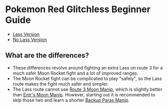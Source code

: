 # Pokemon Red Glitchless Beginner Guide

* [Lass Version](lass/)
* [No Lass Version](nolass/)

## What are the differences?
- These differences revolve around fighting an extra Lass on route 3 for a much safer Moon Rocket fight and a lot of improved ranges.
- The Moon Rocket fight can be complicated to play "safely", so the Lass route makes the fight much safer and simpler.
- The Lass route cannot use [Route 3 Moon Manip](https://pastebin.com/tggXpQRC), which is slightly better than [Entr's Moon Manip](https://pastebin.com/jnj9j47S). However, starting out it is recommended to skip those two and learn a shorter [Backup Paras Manip](https://pastebin.com/j5gtY4cy).
